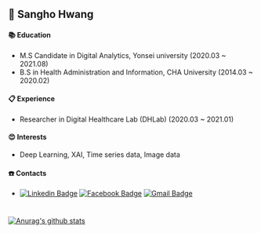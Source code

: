 ## 👋 Sangho Hwang

#### :books: Education
- M.S Candidate in Digital Analytics, Yonsei university (2020.03 ~ 2021.08)
- B.S in Health Administration and Information, CHA University  (2014.03 ~ 2020.02)
  
#### :clipboard: Experience
- Researcher in Digital Healthcare Lab (DHLab)   (2020.03 ~ 2021.01)

#### :heart_eyes: Interests
- Deep Learning, XAI, Time series data, Image data

#### :phone: Contacts
- [![Linkedin Badge](https://img.shields.io/badge/-LinkedIn-blue?style=flat-square&logo=Linkedin&logoColor=white&link=https://www.linkedin.com/in/sangho-hwang-822a501bb/)](https://www.linkedin.com/in/sangho-hwang-822a501bb/)  [![Facebook Badge](https://img.shields.io/badge/facebook-1877f2?style=flat-square&logo=facebook&logoColor=white&link=https://www.facebook.com/gommg)](https://www.facebook.com/gommg)  [![Gmail Badge](https://img.shields.io/badge/Gmail-d14836?style=flat-square&logo=Gmail&logoColor=white&link=mailto:ghghdfd@gmail.com)](mailto:ghghdfd@gmail.com)

</div>

#
  [![Anurag's github stats](https://github-readme-stats.vercel.app/api?username=ghghdfd&show_icons=true&theme=dark&hide=contribs,prs)](https://github.com/anuraghazra/github-readme-stats)
  
